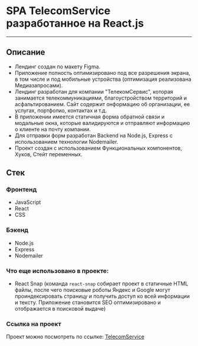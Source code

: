 # SPA TelecomService разработанное на React.js
---
## Описание

* Лендинг создан по макету Figma. 
* Приложение полность оптимизировано под все разрешения экрана, в том числе и под мобильные 
устройства (оптимизация реализована Медиазапросами).
* Лендинг разработан для компании "ТелекомСервис", которая занимается телекоммуникациями, благоустройством территорий
и асфальтированием. Сайт содержит онформацию об организации, ее услугах, портфолио, контактах и т.д.
* В приложении имеется статичная форма обратной связи и модальные окна, которые валидируются и отправляют 
информацию о клиенте на почту компании. 
* Для отправки форм разработан Backend на Node.js, Express с использованием технологии Nodemailer.
* Проект создан с использованием Функциональных компонентов, Хуков, Стейт переменных.

## Стек
### Фронтенд
* JavaScript
* React
* CSS
### Бэкенд
* Node.js
* Express
* Nodemailer
### Что еще использовано в проекте:

* React Snap (команда `react-snap` собирает проект в статичные HTML файлы, после чего
поисковые роботы Яндекс и Google могут проиндексировать страницу и получить доступ ко всей информации и тексту. 
Приложение становится SEO оптимизировано и отображается в поисковой выдаче)
### Ссылка на проект

Проект можно посмотреть по ссылке: [TelecomService](https://oootelecomservice.ru/)